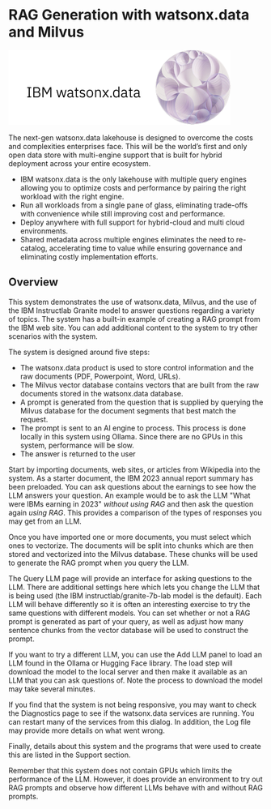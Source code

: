 # RAG Generation with watsonx.data and Milvus

![WatsonX](wxd-images/watsonxlogoibm.png)

The next-gen watsonx.data lakehouse is designed to overcome the costs and complexities enterprises face. This will be the world’s first and only open data store with multi-engine support that is built for hybrid deployment across your entire ecosystem.
 
   * IBM watsonx.data is the only lakehouse with multiple query engines allowing you to optimize costs and performance by pairing the right workload with the right engine.
   * Run all workloads from a single pane of glass, eliminating trade-offs with convenience while still improving cost and performance.
   * Deploy anywhere with full support for hybrid-cloud and multi cloud environments.
   * Shared metadata across multiple engines eliminates the need to re-catalog, accelerating time to value while ensuring governance and eliminating costly implementation efforts.

## Overview   

This system demonstrates the use of watsonx.data, Milvus, and the use of the
IBM Instructlab Granite model to answer questions regarding a variety of topics. The system has a built-in example of creating a RAG prompt from the IBM web site. You can add additional content to the system to try other scenarios with the system.

The system is designed around five steps:
	 
- The watsonx.data product is used to store control information and the raw documents (PDF, Powerpoint, Word, URLs).
- The Milvus vector database contains vectors that are built from the raw documents stored in the watsonx.data database.
- A prompt is generated from the question that is supplied by querying the Milvus database for the document segments that best match the request.
- The prompt is sent to an AI engine to process. This process is done locally in this system using Ollama. Since there are no GPUs in this system, performance will be slow.
- The answer is returned to the user 

Start by importing documents, web sites, or articles from Wikipedia into the system. As a starter document, the IBM 2023 annual report summary has been preloaded. You can ask questions about the earnings to see how the LLM answers your question. An example would be to ask the LLM "What were IBMs earning in 2023" *without using RAG* and then ask the question again *using RAG*. This provides a comparison of the types of responses you may get from an LLM.

Once you have imported one or more documents, you must select which ones to vectorize. The documents will be split into chunks which are then stored and vectorized into the Milvus database. These chunks will be used to generate the RAG prompt when you query the LLM.

The Query LLM page will provide an interface for asking questions to the LLM. There are additional settings here which lets you change the LLM that is being used (the IBM instructlab/granite-7b-lab model is the default). Each LLM will behave differently so it is often an interesting exercise to try the same questions with different models. You can set whether or not a RAG prompt is generated as part of your query, as well as adjust how many sentence chunks from the vector database will be used to construct the prompt.

If you want to try a different LLM, you can use the Add LLM panel to load an LLM found in the Ollama or Hugging Face library. The load step will download the model to the local server and then make it available as an LLM that you can ask questions of. Note the process to download the model may take several minutes.

If you find that the system is not being responsive, you may want to check the Diagnostics page to see if the watsonx.data services are running. You can restart many of the services from this dialog. In addition, the Log file may provide more details on what went wrong.

Finally, details about this system and the programs that were used to create this are listed in the Support section.

Remember that this system does not contain GPUs which limits the performance of the LLM. However, it does provide an environment to try out RAG prompts and observe how different LLMs behave with and without RAG prompts.